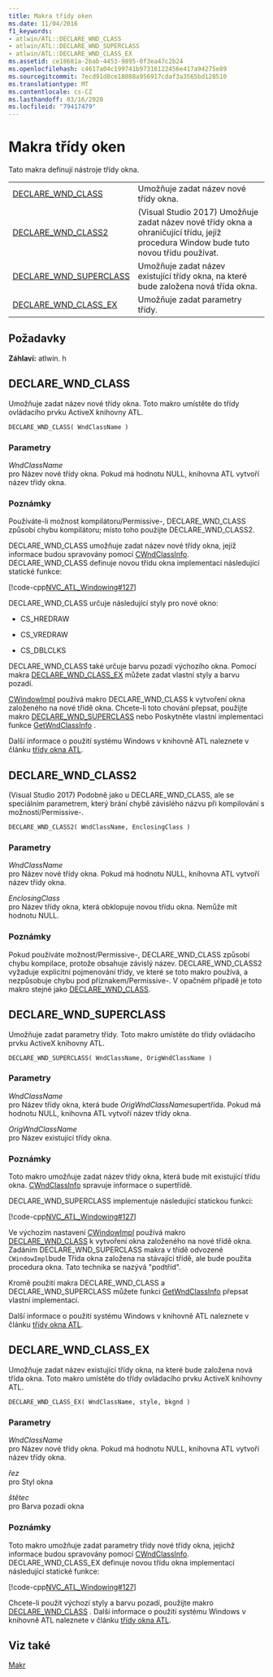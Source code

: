 ```yaml
---
title: Makra třídy oken
ms.date: 11/04/2016
f1_keywords:
- atlwin/ATL::DECLARE_WND_CLASS
- atlwin/ATL::DECLARE_WND_SUPERCLASS
- atlwin/ATL::DECLARE_WND_CLASS_EX
ms.assetid: ce18681a-2bab-4453-9895-0f3ea47c2b24
ms.openlocfilehash: c4617a04c199741b97316122456e417a94275e89
ms.sourcegitcommit: 7ecd91d8ce18088a956917cdaf3a3565bd128510
ms.translationtype: MT
ms.contentlocale: cs-CZ
ms.lasthandoff: 03/16/2020
ms.locfileid: "79417479"
---
```

# <a name="window-class-macros"></a>Makra třídy oken

Tato makra definují nástroje třídy okna.

|||
|-|-|
|[DECLARE_WND_CLASS](#declare_wnd_class)|Umožňuje zadat název nové třídy okna.|
|[DECLARE_WND_CLASS2](#declare_wnd_class2)|(Visual Studio 2017) Umožňuje zadat název nové třídy okna a ohraničující třídu, jejíž procedura Window bude tuto novou třídu používat.|
|[DECLARE_WND_SUPERCLASS](#declare_wnd_superclass)|Umožňuje zadat název existující třídy okna, na které bude založena nová třída okna.|
|[DECLARE_WND_CLASS_EX](#declare_wnd_class_ex)|Umožňuje zadat parametry třídy.|

## <a name="requirements"></a>Požadavky

**Záhlaví:** atlwin. h

##  <a name="declare_wnd_class"></a>DECLARE_WND_CLASS

Umožňuje zadat název nové třídy okna. Toto makro umístěte do třídy ovládacího prvku ActiveX knihovny ATL.

```
DECLARE_WND_CLASS( WndClassName )
```

### <a name="parameters"></a>Parametry

*WndClassName*<br/>
pro Název nové třídy okna. Pokud má hodnotu NULL, knihovna ATL vytvoří název třídy okna.

### <a name="remarks"></a>Poznámky

Používáte-li možnost kompilátoru/Permissive-, DECLARE_WND_CLASS způsobí chybu kompilátoru; místo toho použijte DECLARE_WND_CLASS2.

DECLARE_WND_CLASS umožňuje zadat název nové třídy okna, jejíž informace budou spravovány pomocí [CWndClassInfo](cwndclassinfo-class.md). DECLARE_WND_CLASS definuje novou třídu okna implementací následující statické funkce:

[!code-cpp[NVC_ATL_Windowing#127](../../atl/codesnippet/cpp/window-class-macros_1.cpp)]

DECLARE_WND_CLASS určuje následující styly pro nové okno:

- CS_HREDRAW

- CS_VREDRAW

- CS_DBLCLKS

DECLARE_WND_CLASS také určuje barvu pozadí výchozího okna. Pomocí makra [DECLARE_WND_CLASS_EX](#declare_wnd_class_ex) můžete zadat vlastní styly a barvu pozadí.

[CWindowImpl](cwindowimpl-class.md) používá makro DECLARE_WND_CLASS k vytvoření okna založeného na nové třídě okna. Chcete-li toto chování přepsat, použijte makro [DECLARE_WND_SUPERCLASS](#declare_wnd_superclass) nebo Poskytněte vlastní implementaci funkce [GetWndClassInfo](cwindowimpl-class.md#getwndclassinfo) .

Další informace o použití systému Windows v knihovně ATL naleznete v článku [třídy okna ATL](../../atl/atl-window-classes.md).

##  <a name="declare_wnd_class2"></a>DECLARE_WND_CLASS2

(Visual Studio 2017) Podobně jako u DECLARE_WND_CLASS, ale se speciálním parametrem, který brání chybě závislého názvu při kompilování s možností/Permissive-.

```
DECLARE_WND_CLASS2( WndClassName, EnclosingClass )
```

### <a name="parameters"></a>Parametry

*WndClassName*<br/>
pro Název nové třídy okna. Pokud má hodnotu NULL, knihovna ATL vytvoří název třídy okna.

*EnclosingClass*<br/>
pro Název třídy okna, která obklopuje novou třídu okna. Nemůže mít hodnotu NULL.

### <a name="remarks"></a>Poznámky

Pokud používáte možnost/Permissive-, DECLARE_WND_CLASS způsobí chybu kompilace, protože obsahuje závislý název. DECLARE_WND_CLASS2 vyžaduje explicitní pojmenování třídy, ve které se toto makro používá, a nezpůsobuje chybu pod příznakem/Permissive-.
V opačném případě je toto makro stejné jako [DECLARE_WND_CLASS](#declare_wnd_class).

##  <a name="declare_wnd_superclass"></a>DECLARE_WND_SUPERCLASS

Umožňuje zadat parametry třídy. Toto makro umístěte do třídy ovládacího prvku ActiveX knihovny ATL.

```
DECLARE_WND_SUPERCLASS( WndClassName, OrigWndClassName )
```

### <a name="parameters"></a>Parametry

*WndClassName*<br/>
pro Název třídy okna, která bude *OrigWndClassName*supertřída. Pokud má hodnotu NULL, knihovna ATL vytvoří název třídy okna.

*OrigWndClassName*<br/>
pro Název existující třídy okna.

### <a name="remarks"></a>Poznámky

Toto makro umožňuje zadat název třídy okna, která bude mít existující třídu okna. [CWndClassInfo](cwndclassinfo-class.md) spravuje informace o supertřídě.

DECLARE_WND_SUPERCLASS implementuje následující statickou funkci:

[!code-cpp[NVC_ATL_Windowing#127](../../atl/codesnippet/cpp/window-class-macros_1.cpp)]

Ve výchozím nastavení [CWindowImpl](cwindowimpl-class.md) používá makro [DECLARE_WND_CLASS](#declare_wnd_class) k vytvoření okna založeného na nové třídě okna. Zadáním DECLARE_WND_SUPERCLASS makra v třídě odvozené `CWindowImpl`bude Třída okna založena na stávající třídě, ale bude použita procedura okna. Tato technika se nazývá "podtříd".

Kromě použití makra DECLARE_WND_CLASS a DECLARE_WND_SUPERCLASS můžete funkci [GetWndClassInfo](cwindowimpl-class.md#getwndclassinfo) přepsat vlastní implementací.

Další informace o použití systému Windows v knihovně ATL naleznete v článku [třídy okna ATL](../../atl/atl-window-classes.md).

##  <a name="declare_wnd_class_ex"></a>DECLARE_WND_CLASS_EX

Umožňuje zadat název existující třídy okna, na které bude založena nová třída okna. Toto makro umístěte do třídy ovládacího prvku ActiveX knihovny ATL.

```
DECLARE_WND_CLASS_EX( WndClassName, style, bkgnd )
```

### <a name="parameters"></a>Parametry

*WndClassName*<br/>
pro Název nové třídy okna. Pokud má hodnotu NULL, knihovna ATL vytvoří název třídy okna.

*řez*<br/>
pro Styl okna

*štětec*<br/>
pro Barva pozadí okna

### <a name="remarks"></a>Poznámky

Toto makro umožňuje zadat parametry třídy nové třídy okna, jejichž informace budou spravovány pomocí [CWndClassInfo](cwndclassinfo-class.md). DECLARE_WND_CLASS_EX definuje novou třídu okna implementací následující statické funkce:

[!code-cpp[NVC_ATL_Windowing#127](../../atl/codesnippet/cpp/window-class-macros_1.cpp)]

Chcete-li použít výchozí styly a barvu pozadí, použijte makro [DECLARE_WND_CLASS](#declare_wnd_class) . Další informace o použití systému Windows v knihovně ATL naleznete v článku [třídy okna ATL](../../atl/atl-window-classes.md).

## <a name="see-also"></a>Viz také

[Makr](atl-macros.md)
